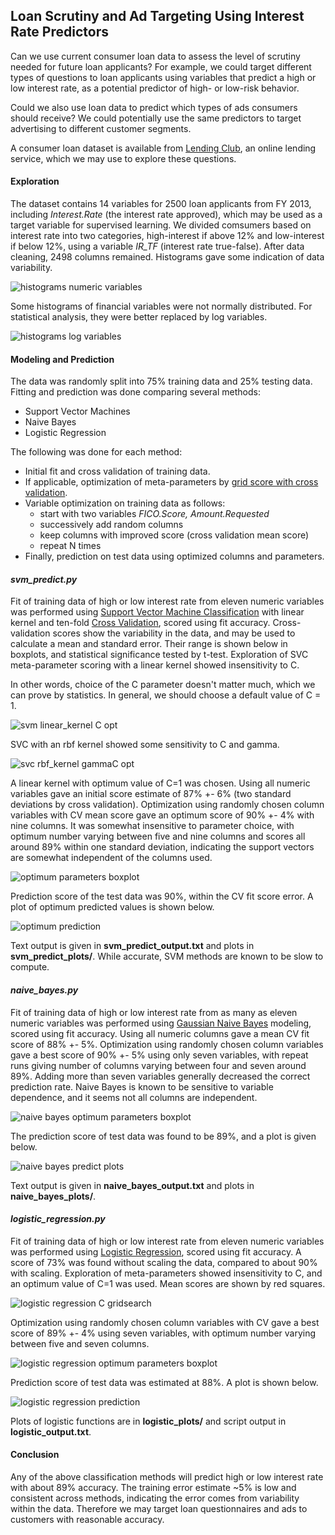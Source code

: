 ## Loan Scrutiny and Ad Targeting Using Interest Rate Predictors

Can we use current consumer loan data to assess the level of scrutiny needed for future loan applicants?  For example, we could target different types of questions to loan applicants using variables that predict a high or low interest rate, as a potential predictor of high- or low-risk behavior.  

Could we also use loan data to predict which types of ads consumers should receive?  We could potentially use the same predictors to target advertising to different customer segments.  

A consumer loan dataset is available from [Lending Club](https://www.lendingclub.com/info/download-data.action), an online lending service, which we may use to explore these questions.

#### Exploration

The dataset contains 14 variables for 2500 loan applicants from FY 2013, including *Interest.Rate* (the interest rate approved), which may be used as a target variable for supervised learning.  We divided comsumers based on interest rate into two categories, high-interest if above 12% and low-interest if below 12%, using a variable *IR_TF* (interest rate true-false).  After data cleaning, 2498 columns remained.  Histograms gave some indication of data variability.  

<img src="https://github.com/bfetler/lending_club_predict/blob/master/logistic_regression_plots/hist_allvar.png" alt="histograms numeric variables" />

Some histograms of financial variables were not normally distributed.  For statistical analysis, they were better replaced by log variables.

<img src="https://github.com/bfetler/lending_club_predict/blob/master/logistic_regression_plots/hist_logvar.png" alt="histograms log variables" />

#### Modeling and Prediction

The data was randomly split into 75% training data and 25% testing data.  Fitting and prediction was done comparing several methods:
+ Support Vector Machines
+ Naive Bayes
+ Logistic Regression

The following was done for each method:
+ Initial fit and cross validation of training data.
+ If applicable, optimization of meta-parameters by [grid score with cross validation](http://scikit-learn.org/stable/modules/grid_search.html#grid-search).
+ Variable optimization on training data as follows: 
  + start with two variables *FICO.Score, Amount.Requested*
  + successively add random columns
  + keep columns with improved score (cross validation mean score)
  + repeat N times
+ Finally, prediction on test data using optimized columns and parameters.

#### *svm_predict.py*
Fit of training data of high or low interest rate from eleven numeric variables was performed using [Support Vector Machine Classification](http://scikit-learn.org/stable/modules/svm.html#svm) with linear kernel and ten-fold [Cross Validation](http://scikit-learn.org/stable/modules/cross_validation.html), scored using fit accuracy.  Cross-validation scores show the variability in the data, and may be used to calculate a mean and standard error.  Their range is shown below in boxplots, and statistical significance tested by t-test.  Exploration of SVC meta-parameter scoring with a linear kernel showed insensitivity to C.  

In other words, choice of the C parameter doesn't matter much, which we can prove by statistics.  In general, we should choose a default value of C = 1.

<img src="https://github.com/bfetler/lending_club_predict/blob/master/svm_predict_plots/svm_gridscore_C.png" alt="svm linear_kernel C opt" />

SVC with an rbf kernel showed some sensitivity to C and gamma.  

<img src="https://github.com/bfetler/lending_club_predict/blob/master/svm_predict_plots/svm_gridscore_rbf_gammaC.png" alt="svc rbf_kernel gammaC opt" />

A linear kernel with optimum value of C=1 was chosen.  Using all numeric variables gave an initial score estimate of 87% +- 6% (two standard deviations by cross validation).  Optimization using randomly chosen column variables with CV mean score gave an optimum score of 90% +- 4% with nine columns.   It was somewhat insensitive to parameter choice, with optimum number varying between five and nine columns and scores all around 89% within one standard deviation, indicating the support vectors are somewhat independent of the columns used.  

<img src="https://github.com/bfetler/lending_club_predict/blob/master/svm_predict_plots/svm_opt_params_boxplot.png" alt="optimum parameters boxplot" />

Prediction score of the test data was 90%, within the CV fit score error.  A plot of optimum predicted values is shown below.  

<img src="https://github.com/bfetler/lending_club_predict/blob/master/svm_predict_plots/svm_intrate_optvar_predict.png" alt="optimum prediction" />

Text output is given in **svm_predict_output.txt** and plots in **svm_predict_plots/**.  While accurate, SVM methods are known to be slow to compute.

#### *naive_bayes.py*
Fit of training data of high or low interest rate from as many as eleven numeric variables was performed using [Gaussian Naive Bayes](http://scikit-learn.org/stable/modules/naive_bayes.html#gaussian-naive-bayes) modeling, scored using fit accuracy.  Using all numeric columns gave a mean CV fit score of 88% +- 5%.  Optimization using randomly chosen column variables gave a best score of 90% +- 5% using only seven variables, with repeat runs giving number of columns varying between four and seven around 89%.  Adding more than seven variables generally decreased the correct prediction rate.  Naive Bayes is known to be sensitive to variable dependence, and it seems not all columns are independent.  

<img src="https://github.com/bfetler/lending_club_predict/blob/master/naive_bayes_plots/gnb_opt_params_boxplot.png" alt="naive bayes optimum parameters boxplot" />

The prediction score of test data was found to be 89%, and a plot is given below.  

<img src="https://github.com/bfetler/lending_club_predict/blob/master/naive_bayes_plots/gnb_intrate_optvar_predict.png" alt="naive bayes predict plots" />

Text output is given in **naive_bayes_output.txt** and plots in **naive_bayes_plots/**.  

#### *logistic_regression.py* 
Fit of training data of high or low interest rate from eleven numeric variables was performed using [Logistic Regression](http://scikit-learn.org/stable/modules/linear_model.html#logistic-regression), scored using fit accuracy.  A score of 73% was found without scaling the data, compared to about 90% with scaling.  Exploration of meta-parameters showed insensitivity to C, and an optimum value of C=1 was used.  Mean scores are shown by red squares.  

<img src="https://github.com/bfetler/lending_club_predict/blob/master/logistic_regression_plots/lr_gridscore_C.png" alt="logistic regression C gridsearch" />

Optimization using randomly chosen column variables with CV gave a best score of 89% +- 4% using seven variables, with optimum number varying between five and seven columns.  

<img src="https://github.com/bfetler/lending_club_predict/blob/master/logistic_regression_plots/lr_opt_params_boxplot.png" alt="logistic regression optimum parameters boxplot" />

Prediction score of test data was estimated at 88%.  A plot is shown below.

<img src="https://github.com/bfetler/lending_club_predict/blob/master/logistic_regression_plots/lr_intrate_optvar_predict.png" alt="logistic regression prediction" />

Plots of logistic functions are in **logistic_plots/** and script output in **logistic_output.txt**.

#### Conclusion
Any of the above classification methods will predict high or low interest rate with about 89% accuracy.  The training error estimate ~5% is low and consistent across methods, indicating the error comes from variability within the data.  Therefore we may target loan questionnaires and ads to customers with reasonable accuracy.  
